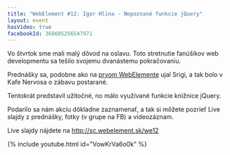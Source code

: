 ```yaml
---
title: "WebElement #12: Igor Hlina - Nepoznané funkcie jQuery"
layout: event
hasVideo: true
facebookId: 368605256547971
---
```



Vo štvrtok sme mali malý dôvod na oslavu. Toto stretnutie fanúšikov web developmentu sa tešilo svojemu dvanástemu pokračovaniu.

Prednášky sa, podobne ako na <a href="http://www.webelement.sk/event/webelement-1">prvom WebElemente</a> ujal Srigi, a tak bolo v Kafe Nervosa o zábavu postarané.

Tentokrát predstavil užitočné, no málo využívané funkcie knižnice jQuery.

Podarilo sa nám akciu dôkladne zaznamenať, a tak si môžete pozrieť Live slajdy z prednášky, fotky (v grupe na FB) a videozáznam.

Live slajdy nájdete na <a href="http://sc.webelement.sk/we12">http://sc.webelement.sk/we12</a>

{% include youtube.html id="VowKrVa6o0k" %}

